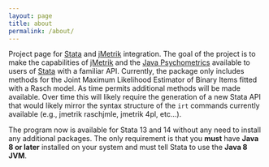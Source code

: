 ```yaml
---
layout: page
title: about
permalink: /about/
---
```


Project page for [Stata](http://www.stata.com) and [jMetrik](http://www.itemanalysis.com) integration.  The goal of the project is to make the capabilities of [jMetrik](http://www.itemanalysis.com) and the [Java Psychometrics](https://github.com/meyerjp3/psychometrics) available to users of [Stata](http://www.stata.com) with a familiar API.  Currently, the package only includes methods for the Joint Maximum Likelihood Estimator of Binary Items fitted with a Rasch model.  As time permits additional methods will be made available.  Over time this will likely require the generation of a new Stata API that would likely mirror the syntax structure of the `irt` commands currently available (e.g., jmetrik raschjmle, jmetrik 4pl, etc...).

The program now is available for Stata 13 and 14 without any need to install any additional packages.  The only requirement is that you __must__ have __Java 8 or later__ installed on your system and must tell Stata to use the __Java 8 JVM__.